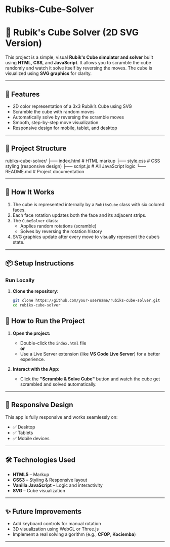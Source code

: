 # Rubiks-Cube-Solver
# 🧩 Rubik's Cube Solver (2D SVG Version)

This project is a simple, visual **Rubik's Cube simulator and solver** built using **HTML**, **CSS**, and **JavaScript**. It allows you to scramble the cube randomly and watch it solve itself by reversing the moves. The cube is visualized using **SVG graphics** for clarity.

---

## 🚀 Features

- 2D color representation of a 3x3 Rubik’s Cube using SVG
- Scramble the cube with random moves
- Automatically solve by reversing the scramble moves
- Smooth, step-by-step move visualization
- Responsive design for mobile, tablet, and desktop

---

## 📁 Project Structure

rubiks-cube-solver/
├── index.html # HTML markup
├── style.css # CSS styling (responsive design)
├── script.js # All JavaScript logic
└── README.md # Project documentation


---

## 🔧 How It Works

1. The cube is represented internally by a `RubiksCube` class with six colored faces.
2. Each face rotation updates both the face and its adjacent strips.
3. The `CubeSolver` class:
   - Applies random rotations (scramble)
   - Solves by reversing the rotation history
4. SVG graphics update after every move to visually represent the cube’s state.

---

## 📦 Setup Instructions

### Run Locally

1. **Clone the repository**:
   ```bash
   git clone https://github.com/your-username/rubiks-cube-solver.git
   cd rubiks-cube-solver


## 🚀 How to Run the Project

1. **Open the project:**
   - Double-click the `index.html` file  
   **or**
   - Use a Live Server extension (like **VS Code Live Server**) for a better experience.

2. **Interact with the App:**
   - Click the **"Scramble & Solve Cube"** button and watch the cube get scrambled and solved automatically.

---

## 📱 Responsive Design

This app is fully responsive and works seamlessly on:

- ✅ Desktop  
- ✅ Tablets  
- ✅ Mobile devices  

---

## 🛠️ Technologies Used

- **HTML5** – Markup  
- **CSS3** – Styling & Responsive layout  
- **Vanilla JavaScript** – Logic and interactivity  
- **SVG** – Cube visualization  

---

## ✨ Future Improvements

- Add keyboard controls for manual rotation  
- 3D visualization using WebGL or Three.js  
- Implement a real solving algorithm (e.g., **CFOP**, **Kociemba**)  

---
